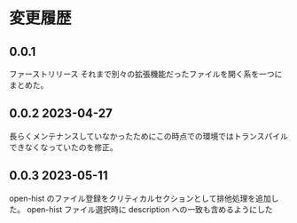 # 変更履歴

## 0.0.1
ファーストリリース
それまで別々の拡張機能だったファイルを開く系を一つにまとめた。

## 0.0.2 2023-04-27
長らくメンテナンスしていなかったためにこの時点での環境ではトランスパイルできなくなっていたのを修正。

## 0.0.3 2023-05-11
open-hist のファイル登録をクリティカルセクションとして排他処理を追加した。
open-hist ファイル選択時に description への一致も含めるようにした